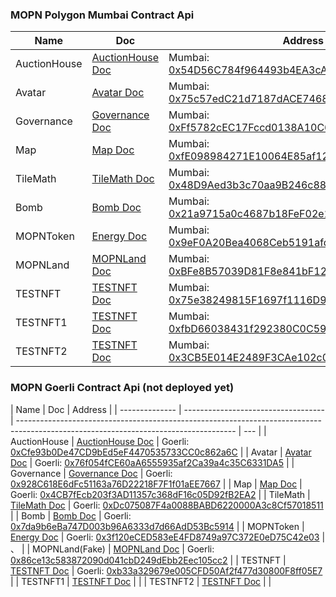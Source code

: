 ### MOPN Polygon Mumbai Contract Api

| Name         | Doc                                 | Address                                                                                                                                 |
| ------------ | ----------------------------------- | --------------------------------------------------------------------------------------------------------------------------------------- |
| AuctionHouse | [AuctionHouse Doc](AuctionHouse.md) | Mumbai: [0x54D56C784f964493b4EA3cAc8209585bd88600B2](https://mumbai.polygonscan.com/address/0x54D56C784f964493b4EA3cAc8209585bd88600B2) |
| Avatar       | [Avatar Doc](Avatar.md)             | Mumbai: [0x75c57edC21d7187dACE7468D461d128E5C1f4982](https://mumbai.polygonscan.com/address/0x75c57edC21d7187dACE7468D461d128E5C1f4982) |
| Governance   | [Governance Doc](Governance.md)     | Mumbai: [0xFf5782cEC17Fccd0138A10C6e8ca6bd8e6bC3447](https://mumbai.polygonscan.com/address/0xFf5782cEC17Fccd0138A10C6e8ca6bd8e6bC3447) |
| Map          | [Map Doc](Map.md)                   | Mumbai: [0xfE098984271E10064E85af124233354CB8e58824](https://mumbai.polygonscan.com/address/0xfE098984271E10064E85af124233354CB8e58824) |
| TileMath     | [TileMath Doc](TileMath.md)         | Mumbai: [0x48D9Aed3b3c70aa9B246c88D08c6be80DdFcA41e](https://mumbai.polygonscan.com/address/0x48D9Aed3b3c70aa9B246c88D08c6be80DdFcA41e) |
| Bomb         | [Bomb Doc](Bomb.md)                 | Mumbai: [0x21a9715a0c4687b18FeF02e1a51fdca30191A153](https://mumbai.polygonscan.com/address/0x21a9715a0c4687b18FeF02e1a51fdca30191A153) |
| MOPNToken    | [Energy Doc](MOPNToken.md)          | Mumbai: [0x9eF0A20Bea4068Ceb5191afdAEC07eA8A96c7fD2](https://mumbai.polygonscan.com/address/0x9eF0A20Bea4068Ceb5191afdAEC07eA8A96c7fD2) |
| MOPNLand     | [MOPNLand Doc](MOPNLand.md)         | Mumbai: [0xBFe8B57039D81F8e841bF123309635AE195499D6](https://mumbai.polygonscan.com/address/0xBFe8B57039D81F8e841bF123309635AE195499D6) |
| TESTNFT      | [TESTNFT Doc](TESTNFT.md)           | Mumbai: [0x75e38249815F1697f1116D9ab10a3Df0CD5480b9](https://mumbai.polygonscan.com/address/0x75e38249815F1697f1116D9ab10a3Df0CD5480b9) |
| TESTNFT1     | [TESTNFT Doc](TESTNFT.md)           | Mumbai: [0xfbD66038431f292380C0C590c0C043A31826e576](https://mumbai.polygonscan.com/address/0xfbD66038431f292380C0C590c0C043A31826e576) |
| TESTNFT2     | [TESTNFT Doc](TESTNFT.md)           | Mumbai: [0x3CB5E014E2489F3CAe102c0969a7C9036c72c074](https://mumbai.polygonscan.com/address/0x3CB5E014E2489F3CAe102c0969a7C9036c72c074) |

### MOPN Goerli Contract Api (not deployed yet)

| Name           | Doc                                 | Address                                                                                                                              |
| -------------- | ----------------------------------- | ------------------------------------------------------------------------------------------------------------------------------------ | --- |
| AuctionHouse   | [AuctionHouse Doc](AuctionHouse.md) | Goerli: [0xCfe93b0De47CD9bEd5eF4470535733CC0c862a6C](https://goerli.etherscan.io/address/0xCfe93b0De47CD9bEd5eF4470535733CC0c862a6C) |
| Avatar         | [Avatar Doc](Avatar.md)             | Goerli: [0x76f054fCE60aA6555935af2Ca39a4c35C6331DA5](https://goerli.etherscan.io/address/0x76f054fCE60aA6555935af2Ca39a4c35C6331DA5) |
| Governance     | [Governance Doc](Governance.md)     | Goerli: [0x928C618E6dFc51163a76D22218F7F1f01aEE7667](https://goerli.etherscan.io/address/0x928C618E6dFc51163a76D22218F7F1f01aEE7667) |
| Map            | [Map Doc](Map.md)                   | Goerli: [0x4CB7fEcb203f3AD11357c368dF16c05D92fB2EA2](https://goerli.etherscan.io/address/0x4CB7fEcb203f3AD11357c368dF16c05D92fB2EA2) |
| TileMath       | [TileMath Doc](TileMath.md)         | Goerli: [0xDc075087F4a0088BABD6220000A3c8Cf57018511](https://goerli.etherscan.io/address/0xDc075087F4a0088BABD6220000A3c8Cf57018511) |
| Bomb           | [Bomb Doc](Bomb.md)                 | Goerli: [0x7da9b6eBa747D003b96A6333d7d66AdD53Bc5914](https://goerli.etherscan.io/address/0x7da9b6eBa747D003b96A6333d7d66AdD53Bc5914) |
| MOPNToken      | [Energy Doc](MOPNToken.md)          | Goerli: [0x3f120eCED583eE4FD8749a97C372E0eD75C42e03](https://goerli.etherscan.io/address/0x3f120eCED583eE4FD8749a97C372E0eD75C42e03) | 、  |
| MOPNLand(Fake) | [MOPNLand Doc](MOPNLand.md)         | Goerli: [0x86ce13c583872090d041cbD249dEbb2Eec105cc2](https://goerli.etherscan.io/address/0x86ce13c583872090d041cbD249dEbb2Eec105cc2) |
| TESTNFT        | [TESTNFT Doc](TESTNFT.md)           | Goerli: [0xb33a329679e005CFD50Af2f477d30800F8ff05E7](https://goerli.etherscan.io/address/0xb33a329679e005CFD50Af2f477d30800F8ff05E7) |
| TESTNFT1       | [TESTNFT Doc](TESTNFT.md)           |                                                                                                                                      |
| TESTNFT2       | [TESTNFT Doc](TESTNFT.md)           |                                                                                                                                      |
